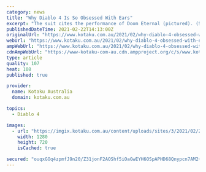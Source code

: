 ```yaml
---
category: news
title: "Why Diablo 4 Is So Obsessed With Ears"
excerpt: "The suit cites the performance of Doom Eternal (pictured). (Screenshot: id Software) “We’re really excited about bringing that idea back in Diablo IV,” lead systems designer Joe Piepiora told Kotaku ..."
publishedDateTime: 2021-02-22T14:13:00Z
originalUrl: "https://www.kotaku.com.au/2021/02/why-diablo-4-obsessed-with-ears/"
webUrl: "https://www.kotaku.com.au/2021/02/why-diablo-4-obsessed-with-ears/"
ampWebUrl: "https://www.kotaku.com.au/2021/02/why-diablo-4-obsessed-with-ears/amp/"
cdnAmpWebUrl: "https://www-kotaku-com-au.cdn.ampproject.org/c/s/www.kotaku.com.au/2021/02/why-diablo-4-obsessed-with-ears/amp/"
type: article
quality: 107
heat: 108
published: true

provider:
  name: Kotaku Australia
  domain: kotaku.com.au

topics:
  - Diablo 4

images:
  - url: "https://imgix.kotaku.com.au/content/uploads/sites/3/2021/02/23/exyol4qumel8uviiokqs.png?ar=16%3A9&auto=format&fit=crop&q=65&w=1280"
    width: 1280
    height: 720
    isCached: true

secured: "ouqxGOq4zpmfJ9n20/Z31jonF2AOShf5iOaGwEYH6OSpAPHD68Qnypcn7AM2+8D3BwbLMrTrUw7lnu8K3LU1fHGdBjE6HGC1g1TFLPGlEhIjaGdDZTJSuVWqGewwBRivO424pJt1MA6ZHDn+K6oEuJkWfdSf7e0+jZXmn34uoma9C5Obc/DT3lY5Q1CfPlswcaIPg5rNiLE0IlF0KrihjWWImsQ0br+ktY7LSgrFkr5V+AmywB71SlWzk1wbNGqZwjbPqnteAUKffKdviD2tt87lCaGZTJcQth3Aock5Te3H8Q1U0eRXDnpUgCMjBKHIYoBlb27bGCoT4Sf+hgnZubHSGJVE9lRdErV+gji5lzo=;5/7kySRL9htg9O5zVSApbQ=="
---
```


